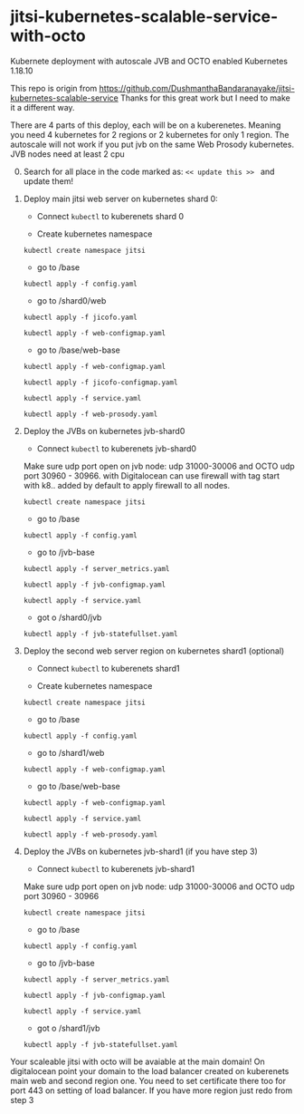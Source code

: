 # jitsi-kubernetes-scalable-service-with-octo

Kubernete deployment with autoscale JVB and OCTO enabled
Kubernetes 1.18.10

This repo is origin from https://github.com/DushmanthaBandaranayake/jitsi-kubernetes-scalable-service
Thanks for this great work but I need to make it a different way.

There are 4 parts of this deploy, each will be on a kuberenetes. Meaning you need 4 kubernetes for 2 regions or 2 kubernetes for only 1 region. The autoscale will not work if you put jvb on the same Web Prosody kubernetes.
JVB nodes need at least 2 cpu

0. Search for all place in the code marked as: ``<< update this >> `` and update them!

1. Deploy main jitsi web server on kubernetes shard 0:

    - Connect ``kubectl`` to kuberenets shard 0

    - Create kubernetes namespace 
    
    ``kubectl create namespace jitsi``
    
    - go to /base

    ``kubectl apply -f config.yaml``
    
    - go to /shard0/web
    
    ``kubectl apply -f jicofo.yaml``
    
    ``kubectl apply -f web-configmap.yaml``
    
    - go to /base/web-base
    
    ``kubectl apply -f web-configmap.yaml``
    
    ``kubectl apply -f jicofo-configmap.yaml``
    
    ``kubectl apply -f service.yaml``
    
    ``kubectl apply -f web-prosody.yaml``
    
    
2. Deploy the JVBs on kubernetes jvb-shard0

    - Connect ``kubectl`` to kuberenets jvb-shard0

    Make sure udp port open on jvb node: udp 31000-30006 and OCTO udp port 30960 - 30966. with Digitalocean can use firewall with tag start with k8.. added by default to apply firewall to all nodes.
    
    ``kubectl create namespace jitsi``
    
    - go to /base
    
    ``kubectl apply -f config.yaml``
    
    - go to /jvb-base
    
    ``kubectl apply -f server_metrics.yaml``
    
    ``kubectl apply -f jvb-configmap.yaml``
    
    ``kubectl apply -f service.yaml``
    
    - got o /shard0/jvb
    
    ``kubectl apply -f jvb-statefullset.yaml``
    

3. Deploy the second web server region on kubernetes shard1 (optional)

    - Connect ``kubectl`` to kuberenets shard1

    - Create kubernetes namespace 
    
    ``kubectl create namespace jitsi``
    
    - go to /base
    
    ``kubectl apply -f config.yaml``
    
    - go to /shard1/web
    
    ``kubectl apply -f web-configmap.yaml``
    
    - go to /base/web-base
    
    ``kubectl apply -f web-configmap.yaml``
    
    ``kubectl apply -f service.yaml``
    
    ``kubectl apply -f web-prosody.yaml``
    
4. Deploy the JVBs on kubernetes jvb-shard1 (if you have step 3)

    - Connect ``kubectl`` to kuberenets jvb-shard1

    Make sure udp port open on jvb node: udp 31000-30006 and OCTO udp port 30960 - 30966
    
    ``kubectl create namespace jitsi``
    
    - go to /base
    
    ``kubectl apply -f config.yaml``
    
    - go to /jvb-base
    
    ``kubectl apply -f server_metrics.yaml``
    
    ``kubectl apply -f jvb-configmap.yaml``
    
    ``kubectl apply -f service.yaml``
    
    - got o /shard1/jvb
    
    ``kubectl apply -f jvb-statefullset.yaml``
    

Your scaleable jitsi with octo will be avaiable at the main domain! On digitalocean point your domain to the load balancer created on kuberenets main web and second region one. You need to set certificate there too for port 443 on setting of load balancer.
If you have more region just redo from step 3